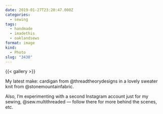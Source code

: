 ```yaml
---
date: 2019-01-27T23:20:47.000Z
categories:
  - sewing
tags:
  - handmade
  - imadethis
  - oaklandsews
format: image
kind:
  - Photo
slug: "3430"
---
```


{{< gallery >}}

My latest make: cardigan from @threadtheorydesigns in a lovely sweater knit from @stonemountainfabric.

Also, I’m experimenting with a second Instagram account just for my sewing, @sew.multithreaded — follow there for more behind the scenes, etc.
